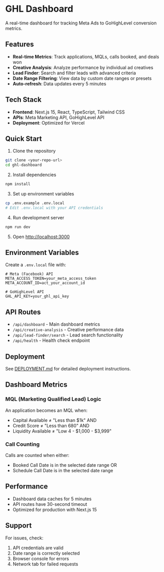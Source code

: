 # GHL Dashboard

A real-time dashboard for tracking Meta Ads to GoHighLevel conversion metrics.

## Features

- **Real-time Metrics**: Track applications, MQLs, calls booked, and deals won
- **Creative Analysis**: Analyze performance by individual ad creatives
- **Lead Finder**: Search and filter leads with advanced criteria
- **Date Range Filtering**: View data by custom date ranges or presets
- **Auto-refresh**: Data updates every 5 minutes

## Tech Stack

- **Frontend**: Next.js 15, React, TypeScript, Tailwind CSS
- **APIs**: Meta Marketing API, GoHighLevel API
- **Deployment**: Optimized for Vercel

## Quick Start

1. Clone the repository
```bash
git clone <your-repo-url>
cd ghl-dashboard
```

2. Install dependencies
```bash
npm install
```

3. Set up environment variables
```bash
cp .env.example .env.local
# Edit .env.local with your API credentials
```

4. Run development server
```bash
npm run dev
```

5. Open [http://localhost:3000](http://localhost:3000)

## Environment Variables

Create a `.env.local` file with:

```env
# Meta (Facebook) API
META_ACCESS_TOKEN=your_meta_access_token
META_ACCOUNT_ID=act_your_account_id

# GoHighLevel API
GHL_API_KEY=your_ghl_api_key
```

## API Routes

- `/api/dashboard` - Main dashboard metrics
- `/api/creative-analysis` - Creative performance data
- `/api/lead-finder/search` - Lead search functionality
- `/api/health` - Health check endpoint

## Deployment

See [DEPLOYMENT.md](./DEPLOYMENT.md) for detailed deployment instructions.

## Dashboard Metrics

### MQL (Marketing Qualified Lead) Logic
An application becomes an MQL when:
- Capital Available ≠ "Less than $1k" AND
- Credit Score ≠ "Less than 680" AND  
- Liquidity Available ≠ "Low 4 - $1,000 - $3,999"

### Call Counting
Calls are counted when either:
- Booked Call Date is in the selected date range OR
- Schedule Call Date is in the selected date range

## Performance

- Dashboard data caches for 5 minutes
- API routes have 30-second timeout
- Optimized for production with Next.js 15

## Support

For issues, check:
1. API credentials are valid
2. Date range is correctly selected
3. Browser console for errors
4. Network tab for failed requests
